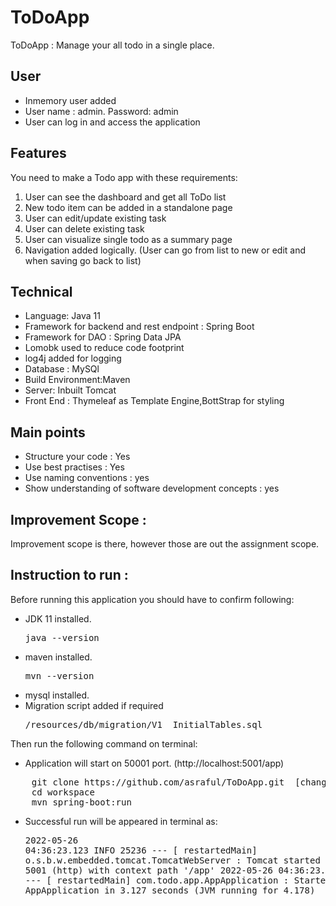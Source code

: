 # ToDoApp

ToDoApp : Manage your all todo in a single place.

## User
* Inmemory user added
* User name : admin. Password: admin
* User can log in and access the application

## Features
You need to make a Todo app with these requirements:
1. User can see the dashboard and get all ToDo list 
2. New todo item can be added in a standalone page
3. User can edit/update existing task 
4. User can delete existing task
5. User can visualize single todo as a summary page
9. Navigation added logically. (User can go from list to new or edit and when saving go back to list)

## Technical 
* Language: Java 11
* Framework for backend and rest endpoint : Spring Boot
* Framework for DAO : Spring Data JPA
* Lomobk used to reduce code footprint
* log4j added for logging
* Database : MySQl
* Build Environment:Maven
* Server: Inbuilt Tomcat
* Front End : Thymeleaf as Template Engine,BottStrap for styling

## Main points
* Structure your code : Yes
* Use best practises : Yes
* Use naming conventions : yes
* Show understanding of software development concepts : yes

## Improvement Scope :
Improvement scope is  there, however those are out the assignment scope.

## Instruction to run :
Before running this application you should have to confirm following:
* JDK 11 installed. <pre>java --version</pre>
* maven installed.  <pre>mvn --version</pre>
* mysql installed.
* Migration script added if required <pre>/resources/db/migration/V1__InitialTables.sql</pre>

Then run the following command on terminal:
* Application will start on 50001 port. (http://localhost:5001/app)
<pre>
    git clone https://github.com/asraful/ToDoApp.git  [change as you needed]
    cd workspace
    mvn spring-boot:run
</pre>

* Successful run will be appeared in terminal as: <pre>2022-05-26 04:36:23.123  INFO 25236 --- [  restartedMain] o.s.b.w.embedded.tomcat.TomcatWebServer  : Tomcat started on port(s): 5001 (http) with context path '/app'
2022-05-26 04:36:23.133  INFO 25236 --- [  restartedMain] com.todo.app.AppApplication              : Started AppApplication in 3.127 seconds (JVM running for 4.178)
</pre>



